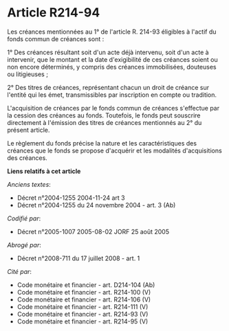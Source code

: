 # Article R214-94

Les créances mentionnées au 1° de l'article R. 214-93 éligibles à l'actif du fonds commun de créances sont :

1° Des créances résultant soit d'un acte déjà intervenu, soit d'un acte à intervenir, que le montant et la date d'exigibilité
de ces créances soient ou non encore déterminés, y compris des créances immobilisées, douteuses ou litigieuses ;

2° Des titres de créances, représentant chacun un droit de créance sur l'entité qui les émet, transmissibles par inscription
en compte ou tradition.

L'acquisition de créances par le fonds commun de créances s'effectue par la cession des créances au fonds. Toutefois, le
fonds peut souscrire directement à l'émission des titres de créances mentionnés au 2° du présent article.

Le règlement du fonds précise la nature et les caractéristiques des créances que le fonds se propose d'acquérir et les
modalités d'acquisitions des créances.

**Liens relatifs à cet article**

_Anciens textes_:

  - Décret n°2004-1255 2004-11-24 art 3
  - Décret n°2004-1255 du 24 novembre 2004 - art. 3 (Ab)

_Codifié par_:

  - Décret n°2005-1007 2005-08-02 JORF 25 août 2005

_Abrogé par_:

  - Décret n°2008-711 du 17 juillet 2008 - art. 1

_Cité par_:

  - Code monétaire et financier - art. D214-104 (Ab)
  - Code monétaire et financier - art. R214-100 (V)
  - Code monétaire et financier - art. R214-106 (V)
  - Code monétaire et financier - art. R214-111 (V)
  - Code monétaire et financier - art. R214-93 (V)
  - Code monétaire et financier - art. R214-95 (V)
